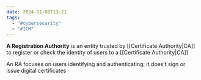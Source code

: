 ```yaml
---
date: 2024-11-08T13:21
tags:
  - "#cybersecurity"
  - "#ICM"
---
```

**A Registration Authority** is an entity trusted by [[Certificate Authority|CA]] to register or check the identity of users to a [[Certificate Authority|CA]] 

An RA focuses on users identifying and authenticating; it does’t sign or issue digital certificates